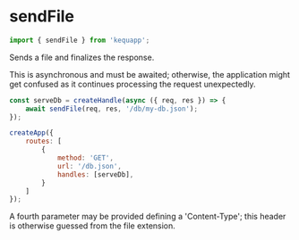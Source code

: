 # sendFile

```javascript
import { sendFile } from 'kequapp';
```

Sends a file and finalizes the response.

This is asynchronous and must be awaited; otherwise, the application might get confused as it continues processing the request unexpectedly.

```javascript
const serveDb = createHandle(async ({ req, res }) => {
    await sendFile(req, res, '/db/my-db.json');
});

createApp({
    routes: [
        {
            method: 'GET',
            url: '/db.json',
            handles: [serveDb],
        }
    ]
});
```

A fourth parameter may be provided defining a 'Content-Type'; this header is otherwise guessed from the file extension.
